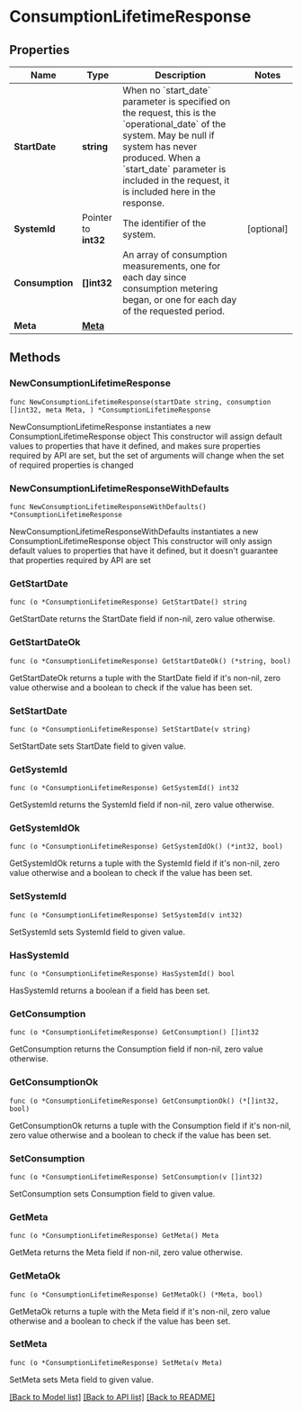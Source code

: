 # ConsumptionLifetimeResponse

## Properties

Name | Type | Description | Notes
------------ | ------------- | ------------- | -------------
**StartDate** | **string** | When no &#x60;start_date&#x60; parameter is specified on the request, this is the &#x60;operational_date&#x60; of the system. May be null if system has never produced. When a &#x60;start_date&#x60; parameter is included in the request, it is included here in the response. | 
**SystemId** | Pointer to **int32** | The identifier of the system. | [optional] 
**Consumption** | **[]int32** | An array of consumption measurements, one for each day since consumption metering began, or one for each day of the requested period. | 
**Meta** | [**Meta**](Meta.md) |  | 

## Methods

### NewConsumptionLifetimeResponse

`func NewConsumptionLifetimeResponse(startDate string, consumption []int32, meta Meta, ) *ConsumptionLifetimeResponse`

NewConsumptionLifetimeResponse instantiates a new ConsumptionLifetimeResponse object
This constructor will assign default values to properties that have it defined,
and makes sure properties required by API are set, but the set of arguments
will change when the set of required properties is changed

### NewConsumptionLifetimeResponseWithDefaults

`func NewConsumptionLifetimeResponseWithDefaults() *ConsumptionLifetimeResponse`

NewConsumptionLifetimeResponseWithDefaults instantiates a new ConsumptionLifetimeResponse object
This constructor will only assign default values to properties that have it defined,
but it doesn't guarantee that properties required by API are set

### GetStartDate

`func (o *ConsumptionLifetimeResponse) GetStartDate() string`

GetStartDate returns the StartDate field if non-nil, zero value otherwise.

### GetStartDateOk

`func (o *ConsumptionLifetimeResponse) GetStartDateOk() (*string, bool)`

GetStartDateOk returns a tuple with the StartDate field if it's non-nil, zero value otherwise
and a boolean to check if the value has been set.

### SetStartDate

`func (o *ConsumptionLifetimeResponse) SetStartDate(v string)`

SetStartDate sets StartDate field to given value.


### GetSystemId

`func (o *ConsumptionLifetimeResponse) GetSystemId() int32`

GetSystemId returns the SystemId field if non-nil, zero value otherwise.

### GetSystemIdOk

`func (o *ConsumptionLifetimeResponse) GetSystemIdOk() (*int32, bool)`

GetSystemIdOk returns a tuple with the SystemId field if it's non-nil, zero value otherwise
and a boolean to check if the value has been set.

### SetSystemId

`func (o *ConsumptionLifetimeResponse) SetSystemId(v int32)`

SetSystemId sets SystemId field to given value.

### HasSystemId

`func (o *ConsumptionLifetimeResponse) HasSystemId() bool`

HasSystemId returns a boolean if a field has been set.

### GetConsumption

`func (o *ConsumptionLifetimeResponse) GetConsumption() []int32`

GetConsumption returns the Consumption field if non-nil, zero value otherwise.

### GetConsumptionOk

`func (o *ConsumptionLifetimeResponse) GetConsumptionOk() (*[]int32, bool)`

GetConsumptionOk returns a tuple with the Consumption field if it's non-nil, zero value otherwise
and a boolean to check if the value has been set.

### SetConsumption

`func (o *ConsumptionLifetimeResponse) SetConsumption(v []int32)`

SetConsumption sets Consumption field to given value.


### GetMeta

`func (o *ConsumptionLifetimeResponse) GetMeta() Meta`

GetMeta returns the Meta field if non-nil, zero value otherwise.

### GetMetaOk

`func (o *ConsumptionLifetimeResponse) GetMetaOk() (*Meta, bool)`

GetMetaOk returns a tuple with the Meta field if it's non-nil, zero value otherwise
and a boolean to check if the value has been set.

### SetMeta

`func (o *ConsumptionLifetimeResponse) SetMeta(v Meta)`

SetMeta sets Meta field to given value.



[[Back to Model list]](../README.md#documentation-for-models) [[Back to API list]](../README.md#documentation-for-api-endpoints) [[Back to README]](../README.md)



